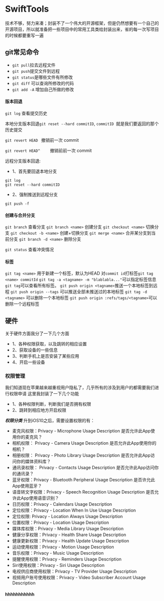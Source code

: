 # SwiftTools
技术不够，努力来凑；封装不了一个伟大的开源框架，但是仍然想要有一个自己的开源项目，所以就准备把一些项目中的常用工具类给封装出来，省的每一次写项目的时候都要重写一遍

## git常见命令
 
 - `git pull`拉去远程文件
 - `git push`提交文件到远程
 - `git status`是哪些文件有所修改
 - `git diff` 可以查询所修改的代码
 - `git add -A` 增加自己所做的修改
 
 #### 版本回退
 
 `git log` 查看提交历史
 
 本地分支版本回退`git reset --hard commitID`,  `commitID `就是我们要返回的那个历史提交
 
 `git revert HEAD `              撤销前一次 commit
 
 `git revert HEAD^    `          撤销前前一次 commit
 
 
 
 远程分支版本回退:
 - 1、首先要回退本地分支
 ```
 git log
 git reset --hard commitID
 ```
 - 2、强制推送到远程分支
 ```
 git push -f
 ```
 
 
 #### 创建与合并分支
 `git branch` 查看分支
 `git branch <name>` 创建分支
 `git checkout <name>` 切换分支
 `git checkout -b <name>` 创建+切换分支
 `git merge <name>` 合并某分支到当前分支
 `git branch -d <name>` 删除分支
 
 `git status` 查看冲突情况
 
 
 #### 标签
 `git tag <name>` 用于新建一个标签，默认为HEAD
 对`commit id`打标签`git tag <name> commitId`
 `git tag -a <tagname> -m "blablabla..."`可以指定标签信息
 `git tag`可以查看所有标签。
 `git push origin <tagname>`推送一个本地标签到远程
 `git push origin --tags` 可以推送全部未推送过的本地标签
 `git tag -d <tagname>` 可以删除一个本地标签
 `git push origin :refs/tags/<tagname>`可以删除一个远程标签
 

 
 ## 硬件
 关于硬件方面我分了一下几个方面
 - 1、各种权限获取，以及跳转的相应设置
 - 2、获取设备的一些信息
 - 3、判断手机上是否安装了某些应用
 - 4、开启一些设备
 
 ### 权限管理
 我们知道现在苹果越来越重视用户隐私了，几乎所有的涉及到用户的都需要我们进行权限申请
 这里我封装了一下几个功能
 - 1、各种权限判断，判断我们是否拥有权限
 - 2、跳转到相应地方开启权限

***权限分类***
升到iOS10之后，需要设置权限的有：
- 麦克风权限：Privacy - Microphone Usage Description 是否允许此App使用你的麦克风？
- 相机权限： Privacy - Camera Usage Description 是否允许此App使用你的相机？
- 相册权限： Privacy - Photo Library Usage Description 是否允许此App访问你的媒体资料库？
- 通讯录权限： Privacy - Contacts Usage Description 是否允许此App访问你的通讯录？
- 蓝牙权限：Privacy - Bluetooth Peripheral Usage Description 是否许允此App使用蓝牙？
- 语音转文字权限：Privacy - Speech Recognition Usage Description 是否允许此App使用语音识别？
- 日历权限：Privacy - Calendars Usage Description
- 定位权限：Privacy - Location When In Use Usage Description
- 定位权限: Privacy - Location Always Usage Description
- 位置权限：Privacy - Location Usage Description
- 媒体库权限：Privacy - Media Library Usage Description
- 健康分享权限：Privacy - Health Share Usage Description
- 健康更新权限：Privacy - Health Update Usage Description
- 运动使用权限：Privacy - Motion Usage Description
- 音乐权限：Privacy - Music Usage Description
- 提醒使用权限：Privacy - Reminders Usage Description
- Siri使用权限：Privacy - Siri Usage Description
- 电视供应商使用权限：Privacy - TV Provider Usage Description
- 视频用户账号使用权限：Privacy - Video Subscriber Account Usage Description
 
 
 
 #### hhhhhhhhhhh
 
 
 
 
 
 
 
 
 
 
 
 
 
 

























































